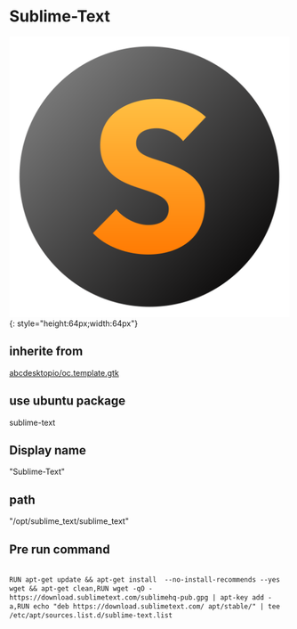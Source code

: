 # Sublime-Text
![sublime_text.svg](/applications/icons/sublime_text.svg){: style="height:64px;width:64px"}
## inherite from
[abcdesktopio/oc.template.gtk](abcdesktopio/oc.template.gtk.md)
## use ubuntu package
sublime-text
## Display name
"Sublime-Text"
## path
"/opt/sublime_text/sublime_text"
## Pre run command

```

RUN apt-get update && apt-get install  --no-install-recommends --yes wget && apt-get clean,RUN wget -qO - https://download.sublimetext.com/sublimehq-pub.gpg | apt-key add -a,RUN echo "deb https://download.sublimetext.com/ apt/stable/" | tee /etc/apt/sources.list.d/sublime-text.list
```
